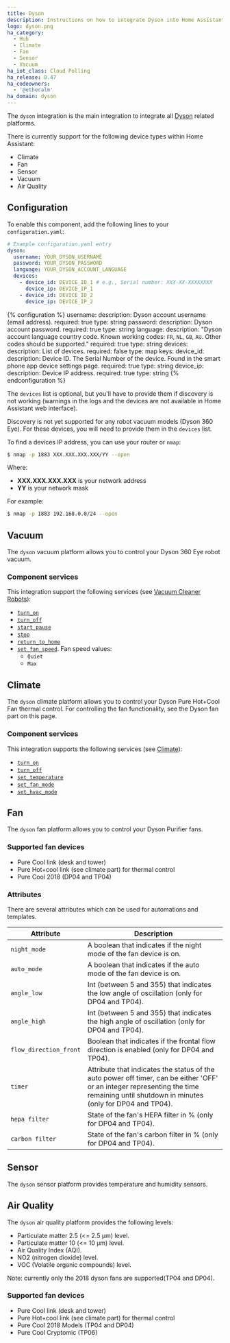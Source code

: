 ```yaml
---
title: Dyson
description: Instructions on how to integrate Dyson into Home Assistant.
logo: dyson.png
ha_category:
  - Hub
  - Climate
  - Fan
  - Sensor
  - Vacuum
ha_iot_class: Cloud Polling
ha_release: 0.47
ha_codeowners:
  - '@etheralm'
ha_domain: dyson
---
```


The `dyson` integration is the main integration to integrate all [Dyson](https://www.dyson.com) related platforms.

There is currently support for the following device types within Home Assistant:

- Climate
- Fan
- Sensor
- Vacuum
- Air Quality

## Configuration

To enable this component, add the following lines to your `configuration.yaml`:

```yaml
# Example configuration.yaml entry
dyson:
  username: YOUR_DYSON_USERNAME
  password: YOUR_DYSON_PASSWORD
  language: YOUR_DYSON_ACCOUNT_LANGUAGE
  devices:
    - device_id: DEVICE_ID_1 # e.g., Serial number: XXX-XX-XXXXXXXX
      device_ip: DEVICE_IP_1
    - device_id: DEVICE_ID_2
      device_ip: DEVICE_IP_2
```

{% configuration %}
username:
  description: Dyson account username (email address).
  required: true
  type: string
password:
  description: Dyson account password.
  required: true
  type: string
language:
  description: "Dyson account language country code. Known working codes: `FR`, `NL`, `GB`, `AU`. Other codes should be supported."
  required: true
  type: string
devices:
  description: List of devices.
  required:  false
  type: map
  keys:
    device_id:
      description: Device ID. The Serial Number of the device. Found in the smart phone app device settings page.
      required: true
      type: string
    device_ip:
      description: Device IP address.
      required: true
      type: string
{% endconfiguration %}

The `devices` list is optional, but you'll have to provide them if discovery is not working (warnings in the logs and the devices are not available in Home Assistant web interface).

<div class='note warning'>

Discovery is not yet supported for any robot vacuum models (Dyson 360 Eye). For these devices, you will need to provide them in the `devices` list.

</div>

To find a devices IP address, you can use your router or `nmap`:

```bash
$ nmap -p 1883 XXX.XXX.XXX.XXX/YY --open
```

Where:

- **XXX.XXX.XXX.XXX** is your network address
- **YY** is your network mask

For example:

```bash
$ nmap -p 1883 192.168.0.0/24 --open
```

## Vacuum

The `dyson` vacuum platform allows you to control your Dyson 360 Eye robot vacuum.

### Component services

This integration support the following services (see [Vacuum Cleaner Robots](/integrations/vacuum/)):

- [`turn_on`](/integrations/vacuum/#service-vacuumturn_on)
- [`turn_off`](/integrations/vacuum/#service-vacuumturn_off)
- [`start_pause`](/integrations/vacuum/#service-vacuumstart_pause)
- [`stop`](/integrations/vacuum/#service-vacuumstop)
- [`return_to_home`](/integrations/vacuum/#service-vacuumreturn_to_home)
- [`set_fan_speed`](/integrations/vacuum/#service-vacuumset_fanspeed). Fan speed values:
  - `Quiet`
  - `Max`

## Climate

The `dyson` climate platform allows you to control your Dyson Pure Hot+Cool Fan thermal control. For controlling the fan functionality, see the Dyson fan part on this page.

### Component services

This integration supports the following services (see [Climate](/integrations/climate/)):

- [`turn_on`](/integrations/climate/#service-climateturn_on)
- [`turn_off`](/integrations/climate/#service-climateturn_off)
- [`set_temperature`](/integrations/climate/#service-climateset_temperature)
- [`set_fan_mode`](/integrations/climate/#service-climateset_fan_mode)
- [`set_hvac_mode`](/integrations/climate/#service-climateset_hvac_mode)

## Fan

The `dyson` fan platform allows you to control your Dyson Purifier fans.

### Supported fan devices

- Pure Cool link (desk and tower)
- Pure Hot+cool link (see climate part) for thermal control
- Pure Cool 2018 (DP04 and TP04)

### Attributes

There are several attributes which can be used for automations and templates.

| Attribute | Description |
| --------- | ----------- |
| `night_mode` | A boolean that indicates if the night mode of the fan device is on.|
| `auto_mode` | A boolean that indicates if the auto mode of the fan device is on.|
| `angle_low` | Int (between 5 and 355) that indicates the low angle of oscillation (only for DP04 and TP04).|
| `angle_high` | Int (between 5 and 355) that indicates the high angle of oscillation (only for DP04 and TP04).|
| `flow_direction_front` | Boolean that indicates if the frontal flow direction is enabled (only for DP04 and TP04).|
| `timer` | Attribute that indicates the status of the auto power off timer, can be either 'OFF' or an integer representing the time remaining until shutdown in minutes (only for DP04 and TP04).|
| `hepa filter` |  State of the fan's HEPA filter in % (only for DP04 and TP04).|
| `carbon filter` | State of the fan's carbon filter in % (only for DP04 and TP04).|

## Sensor

The `dyson` sensor platform provides temperature and humidity sensors.

## Air Quality

The `dyson` air quality platform provides the following levels:

- Particulate matter 2.5 (<= 2.5 μm) level.
- Particulate matter 10 (<= 10 μm) level.
- Air Quality Index (AQI).
- NO2 (nitrogen dioxide) level.
- VOC (Volatile organic compounds) level.

Note: currently only the 2018 dyson fans are supported(TP04 and DP04).

### Supported fan devices

- Pure Cool link (desk and tower)
- Pure Hot+cool link (see climate part) for thermal control
- Pure Cool 2018 Models (TP04 and DP04)
- Pure Cool Cryptomic (TP06)
